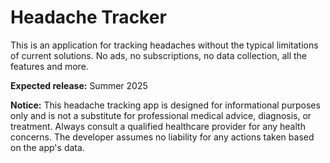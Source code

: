 # Headache Tracker

This is an application for tracking headaches without the typical limitations of current solutions. No ads, no subscriptions, no data collection, all the features and more.

**Expected release:** Summer 2025

**Notice:** This headache tracking app is designed for informational purposes only and is not a substitute for professional medical advice, diagnosis, or treatment. Always consult a qualified healthcare provider for any health concerns. The developer assumes no liability for any actions taken based on the app's data.
